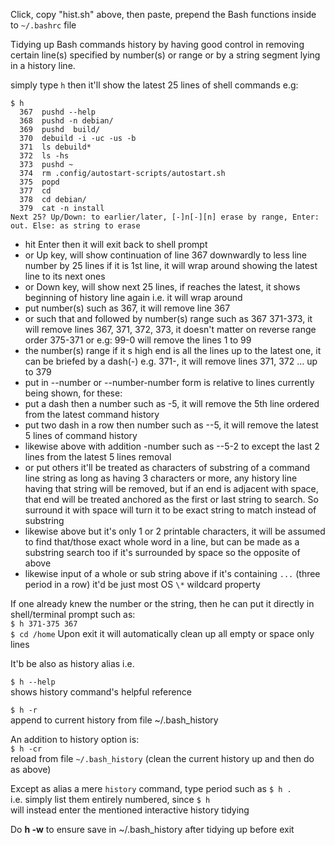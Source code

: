 Click, copy "hist.sh" above, then paste, prepend the Bash functions inside to `~/.bashrc` file    

Tidying up Bash commands history by having good control in removing certain line(s) specified by number(s) or range or by a string segment lying in a history line.   

simply type `h` then it'll show the latest 25 lines of shell commands e.g:   
```
$ h   
  367  pushd --help   
  368  pushd -n debian/   
  369  pushd  build/   
  370  debuild -i -uc -us -b   
  371  ls debuild*   
  372  ls -hs   
  373  pushd ~   
  374  rm .config/autostart-scripts/autostart.sh   
  375  popd   
  377  cd  
  378  cd debian/   
  379  cat -n install   
Next 25? Up/Down: to earlier/later, [-]n[-][n] erase by range, Enter: out. Else: as string to erase 
```
- hit Enter then it will exit back to shell prompt   
- or Up key, will show continuation of line 367 downwardly to less line number by 25 lines if it is 1st line, it will wrap around showing the latest line to its next ones
- or Down key, will show next 25 lines, if reaches the latest, it shows beginning of history line again i.e. it will wrap around   
- put number(s) such as 367, it will remove line 367
- or such that and followed by number(s) range such as 367 371-373, it will remove lines 367, 371, 372, 373, it doesn't matter on reverse range order 375-371 or e.g: 99-0 will remove the lines 1 to 99   
- the number(s) range if it s high end is all the lines up to the latest one, it can be briefed by a dash(-) e.g. 371-, it will remove lines 371, 372 ... up to 379
- put in --number or --number-number form is relative to lines currently being shown, for these:
- put a dash then a number such as -5, it will remove the 5th line ordered from the latest command history   
- put two dash in a row then number such as --5, it will remove the latest 5 lines of command history   
- likewise above with addition -number such as --5-2 to except the last 2 lines from the latest 5 lines removal
- or put others it'll be treated as characters of substring of a command line string as long as having 3 characters or more, any history line having that string will be removed, but if an end is adjacent with space, that end will be treated anchored as the first or last string to search. So surround it with space will turn it to be exact string to match instead of substring
- likewise above but it's only 1 or 2 printable characters, it will be assumed to find that/those exact whole word in a line, but can be made as a substring search too if it's surrounded by space so the opposite of above   
- likewise input of a whole or sub string above if it's containing `...` (three period in a row) it'd be just most OS `\*` wildcard property    

If one already knew the number or the string, then he can put it directly in shell/terminal prompt such as:   
`$ h 371-375 367`   
`$ cd /home`
Upon exit it will automatically clean up all empty or space only lines   

It'b be also as history alias i.e.

`$ h --help`   
shows history command's helpful reference

`$ h -r`   
append to current history from file ~/.bash_history   

An addition to history option is:   
`$ h -cr`   
reload from file `~/.bash_history`
(clean the current history up and then do as above)   

Except as alias a mere `history` command, type period such as 
`$ h .`   
i.e. simply list them entirely numbered, since `$ h`   
will instead enter the mentioned interactive history tidying   

Do **h -w** to ensure save in ~/.bash_history after tidying up before exit
